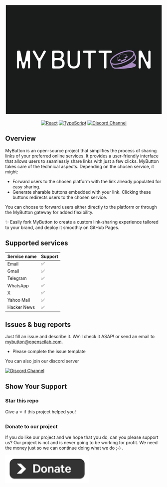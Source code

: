 <div align="center">
<img src="https://github.com/openscilab/mybutton/raw/main/otherfiles/logo.png" width="500" height="350">
    <br/>
    <br/>
<a href="https://reactjs.org/"><img src="https://img.shields.io/badge/react-black?logo=react&style=for-the-badge" alt="React" style="height: 24px;"></a>
<a href="https://www.typescriptlang.org/"><img src="https://shields.io/badge/TypeScript-3178C6?logo=TypeScript&logoColor=FFF&style=for-the-badge" alt="TypeScript" style="height: 24px;"></a>
<a href="https://discord.gg/T2VzhzqU67"><img src="https://img.shields.io/discord/1064533716615049236.svg" alt="Discord Channel" style="height: 24px;"></a>
</div>

## Overview

MyButton is an open-source project that simplifies the process of sharing links of your preferred online services. It provides a user-friendly interface that allows users to seamlessly share links with just a few clicks. MyButton takes care of the technical aspects. Depending on the chosen service, it might:

-   Forward users to the chosen platform with the link already populated for easy sharing.
-   Generate sharable buttons embedded with your link. Clicking these buttons redirects users to the chosen service.

You can choose to forward users either directly to the platform or through the MyButton gateway for added flexibility.

✨ Easily fork MyButton to create a custom link-sharing experience tailored to your brand, and deploy it smoothly on GitHub Pages.

## Supported services

| Service name | Support  |
| ------------ | -------- |
| Email        | &#x2705; |
| Gmail        | &#x2705; |
| Telegram     | &#x2705; |
| WhatsApp     | &#x2705; |
| X            | &#x2705; |
| Yahoo Mail   | &#x2705; |
| Hacker News  | &#x2705; |

## Issues & bug reports

Just fill an issue and describe it. We'll check it ASAP! or send an email to [mybutton@openscilab.com](mailto:mybutton@openscilab.com 'mybutton@openscilab.com').

-   Please complete the issue template

You can also join our discord server

<a href="https://discord.gg/T2VzhzqU67">
  <img src="https://img.shields.io/discord/1064533716615049236.svg?style=for-the-badge" alt="Discord Channel">
</a>

## Show Your Support

<h3>Star this repo</h3>

Give a ⭐️ if this project helped you!

<h3>Donate to our project</h3>

If you do like our project and we hope that you do, can you please support us? Our project is not and is never going to be working for profit. We need the money just so we can continue doing what we do ;-) .

<a href="https://openscilab.com/#donation" target="_blank"><img src="https://github.com/openscilab/mybutton/raw/main/otherfiles/donation.png" height="90px" width="270px" alt="mybutton Donation"></a>
